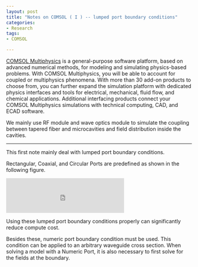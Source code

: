 ```yaml
---
layout: post
title: "Notes on COMSOL ( I ) -- lumped port boundary conditions"
categories:
- Research
tags:
- COMSOL

---
```


[COMSOL Multiphysics](http://cn.comsol.com/) is a general-purpose software platform, based on advanced numerical methods, for modeling and simulating physics-based problems. With COMSOL Multiphysics, you will be able to account for coupled or multiphysics phenomena. With more than 30 add-on products to choose from, you can further expand the simulation platform with dedicated physics interfaces and tools for electrical, mechanical, fluid flow, and chemical applications. Additional interfacing products connect your COMSOL Multiphysics simulations with technical computing, CAD, and ECAD software.

We mainly use RF module and wave optics module to simulate the coupling between tapered fiber and microcavities and field distribution inside the cavities. 

---
This first note mainly deal with lumped port boundary conditions.

Rectangular, Coaxial, and Circular Ports are predefined as shown in the following figure.

<iframe src="https://onedrive.live.com/embed?cid=0769DCB84E94551A&resid=769DCB84E94551A%2165931&authkey=AA9nDbJj8wEi750" width="320" height="94" frameborder="0" scrolling="no"></iframe>

Using these lumped port boundary conditions properly can significantly reduce compute cost.

Besides these, numeric port boundary condition must be used. This condition can be applied to an arbitrary waveguide cross section. When solving a model with a Numeric Port, it is also necessary to first solve for the fields at the boundary.

